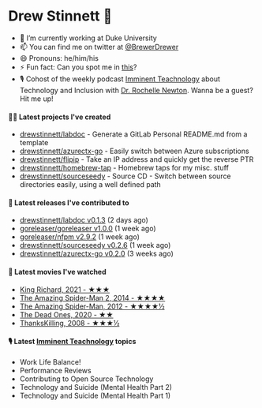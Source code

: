 
# Drew Stinnett 👋

- 🔭 I’m currently working at Duke University
- 📫 You can find me on twitter at [@BrewerDrewer](https://twitter.com/BrewerDrewer)
- 😄 Pronouns: he/him/his
- ⚡ Fun fact: Can you spot me in [this](https://www.youtube.com/watch?v=oL9WnB0qHBA)?
- 🎙 Cohost of the weekly podcast [Imminent Teachnology](https://podcast.imminentteachnology.com/) about Technology and Inclusion with [Dr. Rochelle Newton](https://www.linkedin.com/in/drrochellenewton/). Wanna be a guest? Hit me up!

#### 👨‍💻 Latest projects I've created
- [drewstinnett/labdoc](https://github.com/drewstinnett/labdoc) - Generate a GitLab Personal README.md from a template
- [drewstinnett/azurectx-go](https://github.com/drewstinnett/azurectx-go) - Easily switch between Azure subscriptions
- [drewstinnett/flipip](https://github.com/drewstinnett/flipip) - Take an IP address and quickly get the reverse PTR
- [drewstinnett/homebrew-tap](https://github.com/drewstinnett/homebrew-tap) - Homebrew taps for my misc. stuff
- [drewstinnett/sourceseedy](https://github.com/drewstinnett/sourceseedy) - Source CD - Switch between source directories easily, using a well defined path

#### 🚀 Latest releases I've contributed to
- [drewstinnett/labdoc v0.1.3](https://github.com/drewstinnett/labdoc/releases/tag/v0.1.3) (2 days ago)
- [goreleaser/goreleaser v1.0.0](https://github.com/goreleaser/goreleaser/releases/tag/v1.0.0) (1 week ago)
- [goreleaser/nfpm v2.9.2](https://github.com/goreleaser/nfpm/releases/tag/v2.9.2) (1 week ago)
- [drewstinnett/sourceseedy v0.2.6](https://github.com/drewstinnett/sourceseedy/releases/tag/v0.2.6) (1 week ago)
- [drewstinnett/azurectx-go v0.2.0](https://github.com/drewstinnett/azurectx-go/releases/tag/v0.2.0) (3 weeks ago)

#### 🍿 Latest movies I've watched
- [King Richard, 2021 - ★★★](https://letterboxd.com/mondodrew/film/king-richard/)
- [The Amazing Spider-Man 2, 2014 - ★★★★](https://letterboxd.com/mondodrew/film/the-amazing-spider-man-2/)
- [The Amazing Spider-Man, 2012 - ★★★★½](https://letterboxd.com/mondodrew/film/the-amazing-spider-man/)
- [The Dead Ones, 2020 - ★★](https://letterboxd.com/mondodrew/film/film:520438/)
- [ThanksKilling, 2008 - ★★★½](https://letterboxd.com/mondodrew/film/thankskilling/)

#### 🎙 Latest [Imminent Teachnology](https://podcast.imminentteachnology.com/) topics
- Work Life Balance!
- Performance Reviews
- Contributing to Open Source Technology
- Technology and Suicide (Mental Health Part 2)
- Technology and Suicide (Mental Health Part 1)